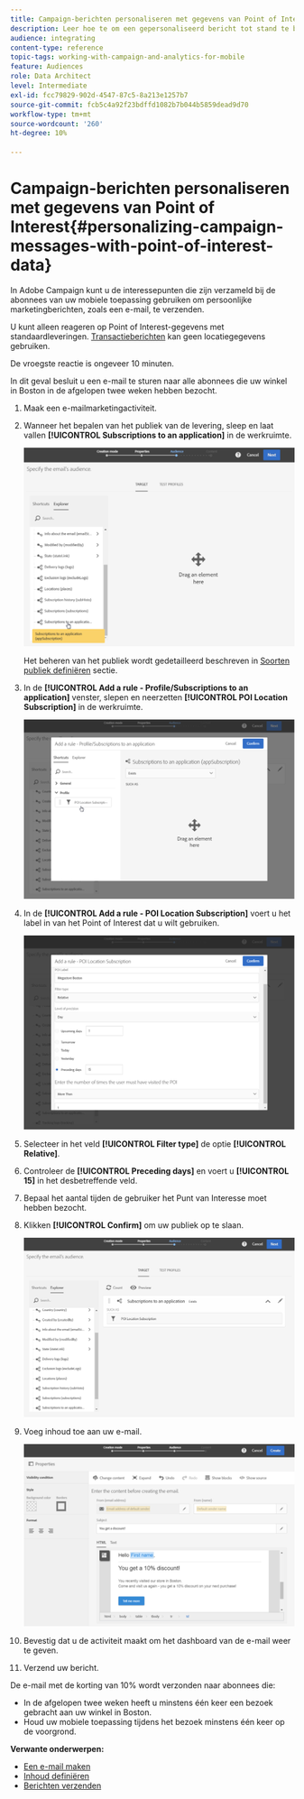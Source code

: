 ```yaml
---
title: Campaign-berichten personaliseren met gegevens van Point of Interest
description: Leer hoe te om een gepersonaliseerd bericht tot stand te brengen dat op de plaats van uw abonnees met de de gegevensintegratie van het Punt van Interesse wordt gebaseerd.
audience: integrating
content-type: reference
topic-tags: working-with-campaign-and-analytics-for-mobile
feature: Audiences
role: Data Architect
level: Intermediate
exl-id: fcc79829-902d-4547-87c5-8a213e1257b7
source-git-commit: fcb5c4a92f23bdffd1082b7b044b5859dead9d70
workflow-type: tm+mt
source-wordcount: '260'
ht-degree: 10%

---
```


# Campaign-berichten personaliseren met gegevens van Point of Interest{#personalizing-campaign-messages-with-point-of-interest-data}

In Adobe Campaign kunt u de interessepunten die zijn verzameld bij de abonnees van uw mobiele toepassing gebruiken om persoonlijke marketingberichten, zoals een e-mail, te verzenden.

U kunt alleen reageren op Point of Interest-gegevens met standaardleveringen. [Transactieberichten](../../channels/using/getting-started-with-transactional-msg.md) kan geen locatiegegevens gebruiken.

De vroegste reactie is ongeveer 10 minuten.

In dit geval besluit u een e-mail te sturen naar alle abonnees die uw winkel in Boston in de afgelopen twee weken hebben bezocht.

1. Maak een e-mailmarketingactiviteit.
1. Wanneer het bepalen van het publiek van de levering, sleep en laat vallen **[!UICONTROL Subscriptions to an application]** in de werkruimte.

   ![](assets/poi_subscriptions_app.png)

   Het beheren van het publiek wordt gedetailleerd beschreven in [Soorten publiek definiëren](../../audiences/using/creating-audiences.md) sectie.

1. In de **[!UICONTROL Add a rule - Profile/Subscriptions to an application]** venster, slepen en neerzetten **[!UICONTROL POI Location Subscription]** in de werkruimte.

   ![](assets/poi_add_rule_profile_subscription.png)

1. In de **[!UICONTROL Add a rule - POI Location Subscription]** voert u het label in van het Point of Interest dat u wilt gebruiken.

   ![](assets/poi_location_subscription.png)

1. Selecteer in het veld **[!UICONTROL Filter type]** de optie **[!UICONTROL Relative]**.
1. Controleer de **[!UICONTROL Preceding days]** en voert u **[!UICONTROL 15]** in het desbetreffende veld.
1. Bepaal het aantal tijden de gebruiker het Punt van Interesse moet hebben bezocht.
1. Klikken **[!UICONTROL Confirm]** om uw publiek op te slaan.

   ![](assets/poi_subscriptions_app_audience_defined.png)

1. Voeg inhoud toe aan uw e-mail.

   ![](assets/poi_email_content.png)

1. Bevestig dat u de activiteit maakt om het dashboard van de e-mail weer te geven.
1. Verzend uw bericht.

De e-mail met de korting van 10% wordt verzonden naar abonnees die:

* In de afgelopen twee weken heeft u minstens één keer een bezoek gebracht aan uw winkel in Boston.
* Houd uw mobiele toepassing tijdens het bezoek minstens één keer op de voorgrond.

**Verwante onderwerpen:**

* [Een e-mail maken](../../channels/using/creating-an-email.md)
* [Inhoud definiëren](../../designing/using/personalization.md#example-email-personalization)
* [Berichten verzenden](../../sending/using/confirming-the-send.md)
